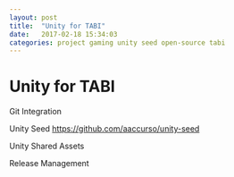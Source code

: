 ```yaml
---
layout: post
title:  "Unity for TABI"
date:   2017-02-18 15:34:03
categories: project gaming unity seed open-source tabi
---
```

# Unity for TABI

Git Integration

Unity Seed
https://github.com/aaccurso/unity-seed

Unity Shared Assets

Release Management

